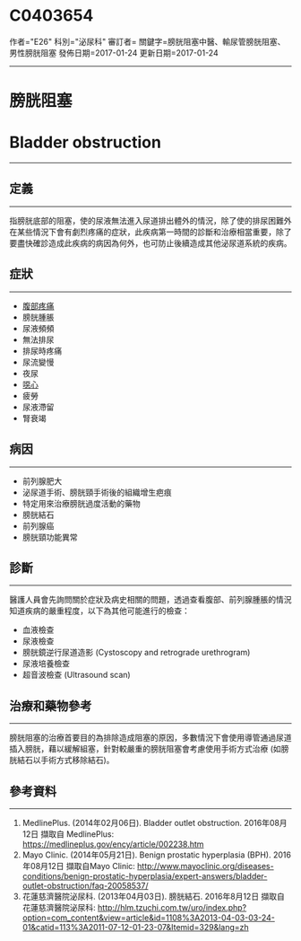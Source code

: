 # C0403654
作者="E26"
科別="泌尿科"
審訂者=
關鍵字=膀胱阻塞中醫、輸尿管膀胱阻塞、男性膀胱阻塞
發佈日期=2017-01-24
更新日期=2017-01-24

----------
# 膀胱阻塞
# Bladder obstruction
----------
## 定義
----------

指膀胱底部的阻塞，使的尿液無法進入尿道排出體外的情況，除了使的排尿困難外在某些情況下會有劇烈疼痛的症狀，此疾病第一時間的診斷和治療相當重要，除了要盡快確診造成此疾病的病因為何外，也可防止後續造成其他泌尿道系統的疾病。

## 症狀
----------
- [腹部疼痛](C0000737)
- 膀胱腫脹
- 尿液頻頻
- 無法排尿
- 排尿時疼痛
- 尿流變慢
- 夜尿
- [噁心](C0027497)
- 疲勞
- 尿液滯留
- 腎衰竭
## 病因
----------
- 前列腺肥大
- 泌尿道手術、膀胱頸手術後的組織增生疤痕
- 特定用來治療膀胱過度活動的藥物
- 膀胱結石
- 前列腺癌
- 膀胱頸功能異常
## 診斷
----------

醫護人員會先詢問關於症狀及病史相關的問題，透過查看腹部、前列腺腫脹的情況知道疾病的嚴重程度，以下為其他可能進行的檢查：

- 血液檢查
- 尿液檢查
- 膀胱鏡逆行尿道造影 (Cystoscopy and retrograde urethrogram)
- 尿液培養檢查
- 超音波檢查 (Ultrasound scan)
## 治療和藥物參考
----------

膀胱阻塞的治療首要目的為排除造成阻塞的原因，多數情況下會使用導管通過尿道插入膀胱，藉以緩解組塞，針對較嚴重的膀胱阻塞會考慮使用手術方式治療 (如膀胱結石以手術方式移除結石)。

## 參考資料
----------
1. MedlinePlus. (2014年02月06日). Bladder outlet obstruction. 2016年08月12日 擷取自 MedlinePlus:
  https://medlineplus.gov/ency/article/002238.htm
2. Mayo Clinic. (2014年05月21日). Benign prostatic hyperplasia (BPH). 2016年08月12日 擷取自Mayo Clinic:
  http://www.mayoclinic.org/diseases-conditions/benign-prostatic-hyperplasia/expert-answers/bladder-outlet-obstruction/faq-20058537/
3. 花蓮慈濟醫院泌尿科. (2013年04月03日). 膀胱結石. 2016年8月12日 擷取自 花蓮慈濟醫院泌尿科:
  http://hlm.tzuchi.com.tw/uro/index.php?option=com_content&view=article&id=1108%3A2013-04-03-03-24-01&catid=113%3A2011-07-12-01-23-07&Itemid=329&lang=zh

